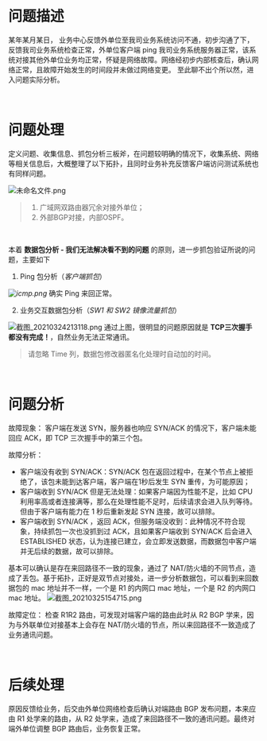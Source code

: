 # 问题描述
某年某月某日， 业务中心反馈外单位至我司业务系统访问不通，初步沟通了下，反馈我司业务系统检查正常，外单位客户端 ping 我司业务系统服务器正常，该系统对接其他外单位业务均正常，怀疑是网络故障。网络经初步内部核查后，确认网络正常，且故障开始发生的时间段并未做过网络变更。
至此聊不出个所以然，进入问题实际分析。

<br/>

# 问题处理
定义问题、收集信息、抓包分析三板斧，在问题较明确的情况下，收集系统、网络等相关信息后，大概整理了以下拓扑，且同时业务补充反馈客户端访问测试系统也有同样问题。

![未命名文件.png](https://cdn.nlark.com/yuque/0/2021/png/2777842/1616599015078-35fd885a-3538-4907-acfd-046c780011ca.png#align=left&display=inline&height=910&margin=%5Bobject%20Object%5D&name=%E6%9C%AA%E5%91%BD%E5%90%8D%E6%96%87%E4%BB%B6.png&originHeight=910&originWidth=516&size=50003&status=done&style=none&width=516)
> 1. 广域网双路由器冗余对接外单位；
> 1. 外部BGP对接，内部OSPF。

<br/>

本着 **数据包分析 - 我们无法解决看不到的问题**  的原则，进一步抓包验证所说的问题，主要如下

1. Ping 包分析（_客户端抓包_）

_![icmp.png](https://cdn.nlark.com/yuque/0/2021/png/2777842/1616591897997-b4f84634-7e5d-4c89-a639-5340a4801723.png#align=left&display=inline&height=219&margin=%5Bobject%20Object%5D&name=icmp.png&originHeight=219&originWidth=1576&size=43759&status=done&style=none&width=1576)_
确实 Ping 来回正常。


2. 业务交互数据包分析（_SW1 和 SW2 镜像流量抓包_）

![截图_20210324213118.png](https://cdn.nlark.com/yuque/0/2021/png/2777842/1616592764910-913a0a28-d7f3-4708-974c-450dfb560e0c.png#align=left&display=inline&height=221&margin=%5Bobject%20Object%5D&name=%E6%88%AA%E5%9B%BE_20210324213118.png&originHeight=221&originWidth=1550&size=45512&status=done&style=none&width=1550)
通过上图，很明显的问题原因就是 **TCP三次握手都没有完成！**，自然业务无法正常通讯。
> 请忽略 Time 列，数据包修改器匿名化处理时自动加的时间。

<br/>

# 问题分析
故障现象：
客户端在发送 SYN，服务器也响应 SYN/ACK 的情况下，客户端未能回应 ACK，即 TCP 三次握手中的第三个包。 

故障分析：

- 客户端没有收到 SYN/ACK：SYN/ACK 包在返回过程中，在某个节点上被拒绝了，该包未能到达客户端，客户端在1秒后发生 SYN 重传，为可能原因；
- 客户端收到 SYN/ACK 但是无法处理：如果客户端因为性能不足，比如 CPU 利用率高或者连接满等，那么在处理性能不足时，后续请求会进入队列等待。但由于客户端有能力在 1 秒后重新发起 SYN 连接，故可以排除。
- 客户端收到 SYN/ACK ，返回 ACK，但服务端没收到：此种情况不符合现象，持续抓包一次也没抓到过 ACK，且如果客户端收到 SYN/ACK 后会进入 ESTABLISHED 状态，认为连接已建立，会立即发送数据，而数据包中客户端并无后续的数据，故可以排除。



基本可以确认是存在来回路径不一致的现象，通过了 NAT/防火墙的不同节点，造成了丢包。基于拓扑，正好是双节点对接处，进一步分析数据包，可以看到来回数据包的 mac 地址并不一样，一个是 R1 的内网口 mac 地址，一个是 R2 的内网口 mac 地址。
![截图_20210325154715.png](https://cdn.nlark.com/yuque/0/2021/png/2777842/1616658439500-57d3f007-76de-4c92-949a-1ad5670bc6bc.png#align=left&display=inline&height=138&margin=%5Bobject%20Object%5D&name=%E6%88%AA%E5%9B%BE_20210325154715.png&originHeight=138&originWidth=1998&size=36819&status=done&style=none&width=1998)


故障定位：
检查 R1R2 路由，可发现对端客户端的路由此时从 R2 BGP 学来，因为与外联单位对接基本上会存在 NAT/防火墙的节点，所以来回路径不一致造成了业务通讯问题。

<br/>

# 后续处理
原因反馈给业务，后交由外单位网络检查后确认对端路由 BGP 发布问题，本来应由 R1 处学来的路由，从 R2 处学来，造成了来回路径不一致的通讯问题。最终对端外单位调整 BGP 路由后，业务恢复正常。
